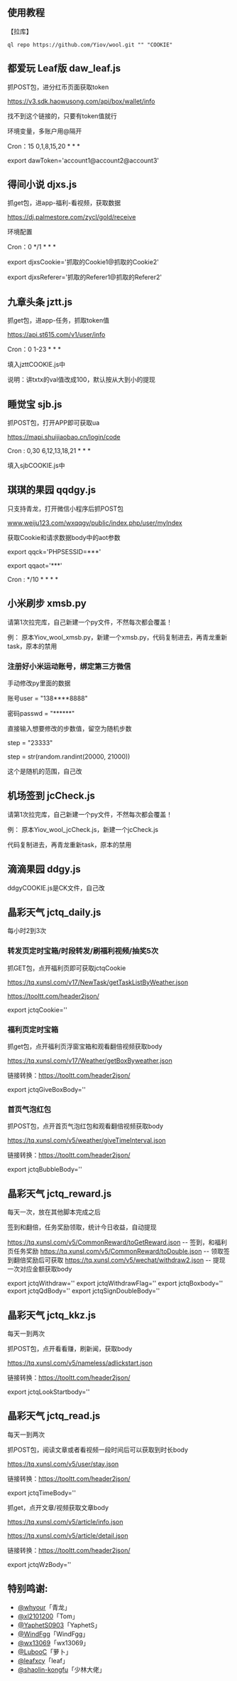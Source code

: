 ﻿## 使用教程

【拉库】

    ql repo https://github.com/Yiov/wool.git "" "COOKIE"


## 都爱玩 Leaf版 daw_leaf.js

抓POST包，进分红币页面获取token

https://v3.sdk.haowusong.com/api/box/wallet/info

找不到这个链接的，只要有token值就行

环境变量，多账户用@隔开

Cron：15 0,1,8,15,20 * * *

export dawToken='account1@account2@account3'



## 得间小说 djxs.js

抓get包，进app-福利-看视频，获取数据

https://dj.palmestore.com/zycl/gold/receive

环境配置

Cron：0 */1 * * *

export djxsCookie='抓取的Cookie1@抓取的Cookie2'

export djxsReferer='抓取的Referer1@抓取的Referer2'



## 九章头条 jztt.js

抓get包，进app-任务，抓取token值

https://api.st615.com/v1/user/info

Cron：0 1-23 * * *

填入jzttCOOKIE.js中

说明：讲txtx的val值改成100，默认按从大到小的提现



## 睡觉宝 sjb.js

抓POST包，打开APP即可获取ua

https://mapi.shuijiaobao.cn/login/code

Cron : 0,30 6,12,13,18,21 * * *

填入sjbCOOKIE.js中



## 琪琪的果园 qqdgy.js


只支持青龙，打开微信小程序后抓POST包

www.weiju123.com/wxqqgy/public/index.php/user/myIndex

获取Cookie和请求数据body中的aot参数

export qqck='PHPSESSID=***'

export qqaot='***'

Cron : */10 * * * *



## 小米刷步 xmsb.py

请第1次拉完库，自己新建一个py文件，不然每次都会覆盖！

例：
原本Yiov_wool_xmsb.py，新建一个xmsb.py，代码复制进去，再青龙重新task，原本的禁用


### 注册好小米运动账号，绑定第三方微信

手动修改py里面的数据

账号user = "138****8888"

密码passwd = "******"

直接输入想要修改的步数值，留空为随机步数

step = "23333"

step = str(random.randint(20000, 21000))

这个是随机的范围，自己改




## 机场签到 jcCheck.js

请第1次拉完库，自己新建一个py文件，不然每次都会覆盖！

例：
原本Yiov_wool_jcCheck.js，新建一个jcCheck.js

代码复制进去，再青龙重新task，原本的禁用




## 滴滴果园 ddgy.js

ddgyCOOKIE.js是CK文件，自己改


## 晶彩天气 jctq_daily.js

每小时2到3次


### 转发页定时宝箱/时段转发/刷福利视频/抽奖5次

抓GET包，点开福利页即可获取jctqCookie

https://tq.xunsl.com/v17/NewTask/getTaskListByWeather.json

https://tooltt.com/header2json/

export jctqCookie=''


### 福利页定时宝箱

抓get包，点开福利页浮窗宝箱和观看翻倍视频获取body

https://tq.xunsl.com/v17/Weather/getBoxByweather.json

链接转换：https://tooltt.com/header2json/

export jctqGiveBoxBody=''



### 首页气泡红包

抓POST包，点开首页气泡红包和观看翻倍视频获取body

https://tq.xunsl.com/v5/weather/giveTimeInterval.json

链接转换：https://tooltt.com/header2json/

export jctqBubbleBody=''


## 晶彩天气 jctq_reward.js

每天一次，放在其他脚本完成之后

签到和翻倍，任务奖励领取，统计今日收益，自动提现

https://tq.xunsl.com/v5/CommonReward/toGetReward.json -- 签到，和福利页任务奖励
https://tq.xunsl.com/v5/CommonReward/toDouble.json -- 领取签到翻倍奖励后可获取
https://tq.xunsl.com/v5/wechat/withdraw2.json -- 提现一次对应金额获取body

export jctqWithdraw=''
export jctqWithdrawFlag=''
export jctqBoxbody=''
export jctqQdBody=''
export jctqSignDoubleBody=''



## 晶彩天气 jctq_kkz.js

每天一到两次

抓POST包，点开看看赚，刷新闻，获取body

https://tq.xunsl.com/v5/nameless/adlickstart.json

链接转换：https://tooltt.com/header2json/

export jctqLookStartbody=''




## 晶彩天气 jctq_read.js

每天一到两次

抓POST包，阅读文章或者看视频一段时间后可以获取到时长body

https://tq.xunsl.com/v5/user/stay.json

链接转换：https://tooltt.com/header2json/

export jctqTimeBody=''

抓get，点开文章/视频获取文章body

https://tq.xunsl.com/v5/article/info.json

https://tq.xunsl.com/v5/article/detail.json

链接转换：https://tooltt.com/header2json/

export jctqWzBody=''






## 特别鸣谢:

* [@whyour](https://github.com/whyour/qinglong)「青龙」
* [@xl2101200](https://github.com/xl2101200/-/)「Tom」
* [@YaphetS0903](https://github.com/YaphetS0903/JStest/)「YaphetS」
* [@WindFgg](https://github.com/WindFgg/QuantumultX_Conf/)「WindFgg」
* [@wx13069](https://github.com/wx13069/JD/)「wx13069」
* [@LubooC](https://github.com/LubooC/Script/)「萝卜」
* [@leafxcy](https://github.com/leafxcy/JavaScript/)「leaf」
* [@shaolin-kongfu](https://github.com/shaolin-kongfu/js_scripts/)「少林大佬」
